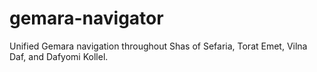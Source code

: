 # gemara-navigator
Unified Gemara navigation throughout Shas of Sefaria, Torat Emet, Vilna Daf, and Dafyomi Kollel.
